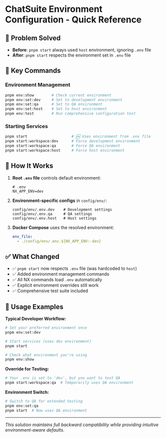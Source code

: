 # ChatSuite Environment Configuration - Quick Reference

## 🎯 Problem Solved
- **Before**: `pnpm start` always used `host` environment, ignoring `.env` file
- **After**: `pnpm start` respects the environment set in `.env` file

## 🔧 Key Commands

### Environment Management
```bash
pnpm env:show        # Check current environment
pnpm env:set:dev     # Set to development environment  
pnpm env:set:qa      # Set to QA environment
pnpm env:set:host    # Set to host environment
pnpm env:test        # Run comprehensive configuration test
```

### Starting Services
```bash
pnpm start                    # 🆕 Uses environment from .env file
pnpm start:workspace:dev      # Force development environment
pnpm start:workspace:qa       # Force QA environment  
pnpm start:workspace:host     # Force host environment
```

## 📁 How It Works

1. **Root `.env` file** controls default environment:
   ```
   # .env
   NX_APP_ENV=dev
   ```

2. **Environment-specific configs** in `config/env/`:
   ```
   config/env/.env.dev    # Development settings
   config/env/.env.qa     # QA settings  
   config/env/.env.host   # Host settings
   ```

3. **Docker Compose** uses the resolved environment:
   ```yaml
   env_file:
     - ./config/env/.env.${NX_APP_ENV:-dev}
   ```

## ✅ What Changed

- ✅ `pnpm start` now respects `.env` file (was hardcoded to `host`)
- ✅ Added environment management commands
- ✅ All NX commands load `.env` automatically
- ✅ Explicit environment overrides still work
- ✅ Comprehensive test suite included

## 🚀 Usage Examples

**Typical Developer Workflow:**
```bash
# Set your preferred environment once
pnpm env:set:dev

# Start services (uses dev environment)
pnpm start

# Check what environment you're using
pnpm env:show
```

**Override for Testing:**
```bash
# Your .env is set to 'dev', but you want to test QA
pnpm start:workspace:qa  # Temporarily uses QA environment
```

**Environment Switch:**
```bash
# Switch to QA for extended testing
pnpm env:set:qa
pnpm start  # Now uses QA environment
```

---
*This solution maintains full backward compatibility while providing intuitive environment-aware defaults.*
